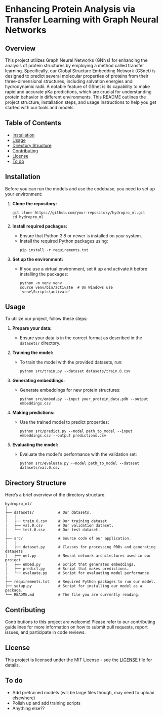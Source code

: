
# Enhancing Protein Analysis via Transfer Learning with Graph Neural Networks

## Overview

This project utilizes Graph Neural Networks (GNNs) for enhancing the analysis of protein structures by employing a method called transfer learning. Specifically, our Global Structure Embedding Network (GSnet) is designed to predict several molecular properties of proteins from their three-dimensional structures, including solvation energies and hydrodynamic radii. A notable feature of GSnet is its capability to make rapid and accurate pKa predictions, which are crucial for understanding protein behavior in different environments. This README outlines the project structure, installation steps, and usage instructions to help you get started with our tools and models.

## Table of Contents

- [Installation](#installation)
- [Usage](#usage)
- [Directory Structure](#directory-structure)
- [Contributing](#contributing)
- [License](#license)
- [To do](#to-do)

## Installation

Before you can run the models and use the codebase, you need to set up your environment:

1. **Clone the repository:**
   ```
   git clone https://github.com/your-repository/hydropro_ml.git
   cd hydropro_ml
   ```

2. **Install required packages:**
   - Ensure that Python 3.8 or newer is installed on your system.
   - Install the required Python packages using:
     ```
     pip install -r requirements.txt
     ```

3. **Set up the environment:**
   - If you use a virtual environment, set it up and activate it before installing the packages:
     ```
     python -m venv venv
     source venv/bin/activate  # On Windows use `venv\Scripts\activate`
     ```

## Usage

To utilize our project, follow these steps:

1. **Prepare your data:**
   - Ensure your data is in the correct format as described in the `datasets/` directory.

2. **Training the model:**
   - To train the model with the provided datasets, run:
     ```
     python src/train.py --dataset datasets/train.0.csv
     ```

3. **Generating embeddings:**
   - Generate embeddings for new protein structures:
     ```
     python src/embed.py --input your_protein_data.pdb --output embeddings.csv
     ```

4. **Making predictions:**
   - Use the trained model to predict properties:
     ```
     python src/predict.py --model path_to_model --input embeddings.csv --output predictions.csv
     ```

5. **Evaluating the model:**
   - Evaluate the model's performance with the validation set:
     ```
     python src/evaluate.py --model path_to_model --dataset datasets/val.0.csv
     ```

## Directory Structure

Here’s a brief overview of the directory structure:

```
hydropro_ml/
│
├── datasets/           # Our datasets.
|   |
|   ├── train.0.csv     # Our training dataset.
|   ├── val.0.csv       # Our validation dataset.
|   └── test.0.csv      # Our test dataset.
|
├── src/                # Source code of our application.
|   |
|   ├── dataset.py      # Classes for processing PDBs and generating datasets
|   ├── net.py          # Neural network architectures used in our project
|   ├── embed.py        # Script that generates embeddings.
|   ├── predict.py      # Script that makes predictions.
|   └── evaluate.py     # Script for evaluating model performance.
|
├── requirements.txt    # Required Python packages to run our model.
├── setup.py            # Script for installing our model as a package.
└── README.md           # The file you are currently reading.
```

## Contributing

Contributions to this project are welcome! Please refer to our contributing guidelines for more information on how to submit pull requests, report issues, and participate in code reviews.

## License

This project is licensed under the MIT License - see the [LICENSE](LICENSE) file for details.

## To do

- Add pretrained models (will be large files though, may need to upload elsewhere)
- Polish up and add training scripts
- Anything else??
